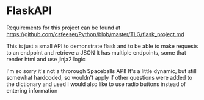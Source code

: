 # FlaskAPI

Requirements for this project can be found at https://github.com/csfeeser/Python/blob/master/TLG/flask_project.md

This is just a small API to demonstrate flask and to be able to make requests to an endpoint and retrieve a JSON
It has multiple endpoints, some that render html and use jinja2 logic


I'm so sorry it's not a throrough Spaceballs API!
It's a little dynamic, but still somewhat hardcoded, so wouldn't apply if other questions were added to the dictionary and used
I would also like to use radio buttons instead of entering information
